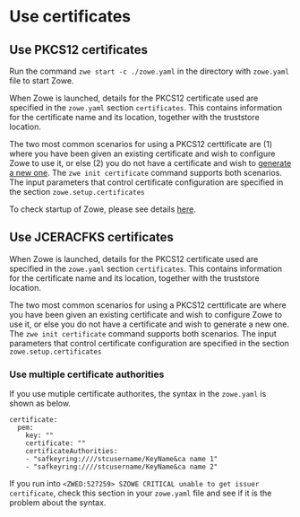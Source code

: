 # Use certificates

## Use PKCS12 certificates

Run the command `zwe start -c ./zowe.yaml` in the directory with `zowe.yaml` file to start Zowe.

When Zowe is launched, details for the PKCS12 certificate used are specified in the `zowe.yaml` section `certificates`. This contains information for the certificate name and its location, together with the truststore location.

The two most common scenarios for using a PKCS12 certtificate are (1) where you have been given an existing certificate and wish to configure Zowe to use it, or else (2) you do not have a certificate and wish to [generate a new one](./generate-certificates.md). The `zwe init certificate` command supports both scenarios. The input parameters that control certificate configuration are specified in the section `zowe.setup.certificates`

To check startup of Zowe, please see details [here](https://docs.zowe.org/stable/troubleshoot/troubleshoot-zos-startup).

## Use JCERACFKS certificates

When Zowe is launched, details for the PKCS12 certificate used are specified in the `zowe.yaml` section `certificates`.  This contains information for the certificate name and its location, together with the truststore location.  

The two most common scenarios for using a PKCS12 certtificate are where you have been given an existing certificate and wish to configure Zowe to use it, or else you do not have a certificate and wish to generate a new one.  The `zwe init certificate` command supports both scenarios.  The input parameters that control certificate configuration
are specified in the section `zowe.setup.certificates`

### Use multiple certificate authorities

If you use mutiple certificate authorites, the syntax in the `zowe.yaml` is shown as below.

```
certificate:
  pem:                                                                           
    key: ""                                                                      
    certificate: ""                                                              
    certificateAuthorities:                                                      
    - "safkeyring:////stcusername/KeyName&ca name 1"        
    - "safkeyring:////stcusername/KeyName&ca name 2"
```
If you run into `<ZWED:527259> SZOWE CRITICAL unable to get issuer certificate`, check this section in your `zowe.yaml` file and see if it is the problem about the syntax.

